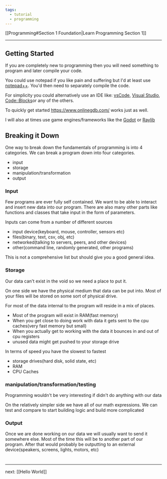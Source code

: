 ```yaml
---
tags:
  - tutorial
  - programming
---
```


<div id='stars2'></div>
<div id='stars3'></div>
<div id='stars4'></div>

[[Programming#Section 1 Foundation|Learn Programming Section 1]]  

---

## Getting Started
If you are completely new to programming then you will need something to program and later compile your code.

You could use notepad if you like pain and suffering but I'd at least use [notepad++](https://notepad-plus-plus.org/). You'd then need to separately compile the code.

For simplicity you could alternatively use an IDE like: [vsCode](https://code.visualstudio.com/), [Visual Studio](https://visualstudio.microsoft.com/), [Code:\:Blocks](https://www.codeblocks.org/)or any of the others.

To quickly get started https://www.onlinegdb.com/ works just as well.


I will also at times use game engines/frameworks like the [Godot](https://godotengine.org/) or [Raylib](https://www.raylib.com/)


## Breaking it Down

One way to break down the fundamentals of programming is into 4 categories.
We can break a program down into four categories.
- input
- storage
- manipulation/transformation
- output 

### Input
Few programs are ever fully self contained. We want to be able to interact and insert new data into our program. There are also many other parts like functions and classes that take input in the form of parameters.

Inputs can come from a number of different sources
- input device(keyboard, mouse, controller, sensors etc)
- files(binary, text, csv, obj, etc)
- networked(talking to servers, peers, and other devices)
- other(command line, randomly generated, other programs)

This is not a comprehensive list but should give you a good general idea.

### Storage
Our data can't exist in the void so we need a place to put it.

On one side we have the physical medium that data can be put into. 
 Most of your files will be stored on some sort of physical drive.
 
 For most of the data internal to the program will reside in a mix of places. 
 - Most of the program will exist in RAM(fast memory)
 - When you get close to doing work with data it gets sent to the cpu caches(very fast memory but small)
 - When you actually get to working with the data it bounces in and out of cpu registers
 - unused data might get pushed to your storage drive

In terms of speed you have the slowest to fastest
- storage drives(hard disk, solid state, etc) 
- RAM
- CPU Caches

### manipulation/transformation/testing
Programming wouldn't be very interesting if didn't do anything with our data

On the relatively simpler side we have all of our math expressions.
We can test and compare to start building logic and build more complicated 

### Output
Once we are done working on our data we will usually want to send it somewhere else.
 Most of the time this will be to another part of our program. After that would probably be outputting to an external device(speakers, screens, lights, motors, etc) 

#
---
next: [[Hello World]] 

